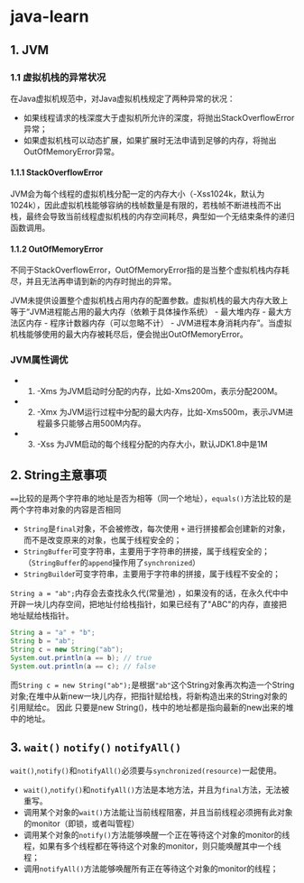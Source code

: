 # java-learn

## 1. JVM
### 1.1 虚拟机栈的异常状况

在Java虚拟机规范中，对Java虚拟机栈规定了两种异常的状况：

* 如果线程请求的栈深度大于虚拟机所允许的深度，将抛出StackOverflowError异常；
* 如果虚拟机栈可以动态扩展，如果扩展时无法申请到足够的内存，将抛出OutOfMemoryError异常。

#### 1.1.1 StackOverflowError

JVM会为每个线程的虚拟机栈分配一定的内存大小（-Xss1024k，默认为1024k），因此虚拟机栈能够容纳的栈帧数量是有限的，若栈帧不断进栈而不出栈，最终会导致当前线程虚拟机栈的内存空间耗尽，典型如一个无结束条件的递归函数调用。

#### 1.1.2 OutOfMemoryError

不同于StackOverflowError，OutOfMemoryError指的是当整个虚拟机栈内存耗尽，并且无法再申请到新的内存时抛出的异常。

JVM未提供设置整个虚拟机栈占用内存的配置参数。虚拟机栈的最大内存大致上等于“JVM进程能占用的最大内存（依赖于具体操作系统） - 最大堆内存 - 最大方法区内存 - 程序计数器内存（可以忽略不计） - JVM进程本身消耗内存”。当虚拟机栈能够使用的最大内存被耗尽后，便会抛出OutOfMemoryError。



### JVM属性调优

* 1. -Xms 为JVM启动时分配的内存，比如-Xms200m，表示分配200M。
* 2. -Xmx 为JVM运行过程中分配的最大内存，比如-Xms500m，表示JVM进程最多只能够占用500M内存。
* 3. -Xss 为JVM启动的每个线程分配的内存大小，默认JDK1.8中是1M





## 2. String主意事项
`==`比较的是两个字符串的地址是否为相等（同一个地址），`equals()`方法比较的是两个字符串对象的内容是否相同

* `String`是`final`对象，不会被修改，每次使用 `+` 进行拼接都会创建新的对象，而不是改变原来的对象，也属于线程安全的；
* `StringBuffer`可变字符串，主要用于字符串的拼接，属于线程安全的；（`StringBuffer`的`append`操作用了`synchronized`）
* `StringBuilde`r可变字符串，主要用于字符串的拼接，属于线程不安全的；

`String a = "ab";`内存会去查找永久代(常量池) ，如果没有的话，在永久代中中开辟一块儿内存空间，把地址付给栈指针，如果已经有了"ABC"的内存，直接把地址赋给栈指针。
```java
String a = "a" + "b";
String b = "ab";
String c = new String("ab");
System.out.println(a == b); // true
System.out.println(a == c); // false
```
而`String c = new String("ab");`是根据`"ab"`这个String对象再次构造一个String对象;在堆中从新new一块儿内存，把指针赋给栈，将新构造出来的String对象的引用赋给c。 因此 只要是new String()，栈中的地址都是指向最新的new出来的堆中的地址。


## 3. `wait()` `notify()` `notifyAll()`
`wait()`,`notify()`和`notifyAll()`必须要与`synchronized(resource)`一起使用。
* `wait()`,`notify()`和`notifyAll()`方法是本地方法，并且为`final`方法，无法被重写。
* 调用某个对象的`wait()`方法能让当前线程阻塞，并且当前线程必须拥有此对象的monitor（即锁，或者叫管程）
* 调用某个对象的`notify()`方法能够唤醒一个正在等待这个对象的monitor的线程，如果有多个线程都在等待这个对象的monitor，则只能唤醒其中一个线程；
* 调用`notifyAll()`方法能够唤醒所有正在等待这个对象的monitor的线程；
